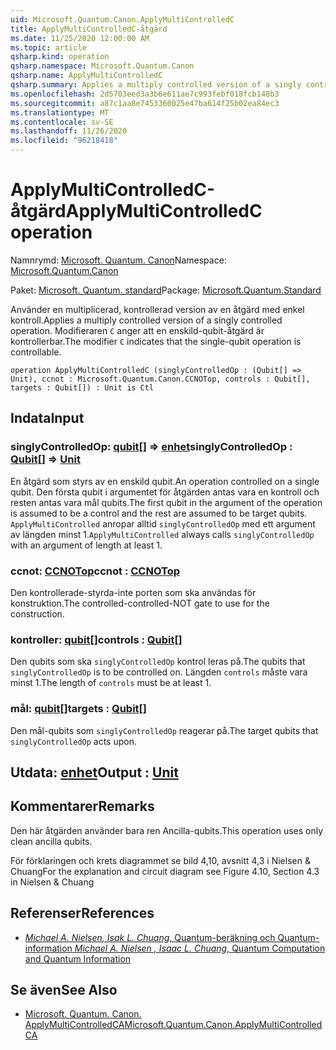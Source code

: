 ```yaml
---
uid: Microsoft.Quantum.Canon.ApplyMultiControlledC
title: ApplyMultiControlledC-åtgärd
ms.date: 11/25/2020 12:00:00 AM
ms.topic: article
qsharp.kind: operation
qsharp.namespace: Microsoft.Quantum.Canon
qsharp.name: ApplyMultiControlledC
qsharp.summary: Applies a multiply controlled version of a singly controlled operation. The modifier `C` indicates that the single-qubit operation is controllable.
ms.openlocfilehash: 2d5703eed3a3b6e611ae7c993febf018fcb148b3
ms.sourcegitcommit: a87c1aa8e7453360025e47ba614f25b02ea84ec3
ms.translationtype: MT
ms.contentlocale: sv-SE
ms.lasthandoff: 11/26/2020
ms.locfileid: "96218418"
---
```

# <a name="applymulticontrolledc-operation"></a><span data-ttu-id="3aba4-102">ApplyMultiControlledC-åtgärd</span><span class="sxs-lookup"><span data-stu-id="3aba4-102">ApplyMultiControlledC operation</span></span>

<span data-ttu-id="3aba4-103">Namnrymd: [Microsoft. Quantum. Canon](xref:Microsoft.Quantum.Canon)</span><span class="sxs-lookup"><span data-stu-id="3aba4-103">Namespace: [Microsoft.Quantum.Canon](xref:Microsoft.Quantum.Canon)</span></span>

<span data-ttu-id="3aba4-104">Paket: [Microsoft. Quantum. standard](https://nuget.org/packages/Microsoft.Quantum.Standard)</span><span class="sxs-lookup"><span data-stu-id="3aba4-104">Package: [Microsoft.Quantum.Standard](https://nuget.org/packages/Microsoft.Quantum.Standard)</span></span>


<span data-ttu-id="3aba4-105">Använder en multiplicerad, kontrollerad version av en åtgärd med enkel kontroll.</span><span class="sxs-lookup"><span data-stu-id="3aba4-105">Applies a multiply controlled version of a singly controlled operation.</span></span>
<span data-ttu-id="3aba4-106">Modifieraren `C` anger att en enskild-qubit-åtgärd är kontrollerbar.</span><span class="sxs-lookup"><span data-stu-id="3aba4-106">The modifier `C` indicates that the single-qubit operation is controllable.</span></span>

```qsharp
operation ApplyMultiControlledC (singlyControlledOp : (Qubit[] => Unit), ccnot : Microsoft.Quantum.Canon.CCNOTop, controls : Qubit[], targets : Qubit[]) : Unit is Ctl
```


## <a name="input"></a><span data-ttu-id="3aba4-107">Indata</span><span class="sxs-lookup"><span data-stu-id="3aba4-107">Input</span></span>

### <a name="singlycontrolledop--qubit--unit"></a><span data-ttu-id="3aba4-108">singlyControlledOp: [qubit](xref:microsoft.quantum.lang-ref.qubit)[] => [enhet](xref:microsoft.quantum.lang-ref.unit)</span><span class="sxs-lookup"><span data-stu-id="3aba4-108">singlyControlledOp : [Qubit](xref:microsoft.quantum.lang-ref.qubit)[] => [Unit](xref:microsoft.quantum.lang-ref.unit)</span></span> 

<span data-ttu-id="3aba4-109">En åtgärd som styrs av en enskild qubit.</span><span class="sxs-lookup"><span data-stu-id="3aba4-109">An operation controlled on a single qubit.</span></span>
<span data-ttu-id="3aba4-110">Den första qubit i argumentet för åtgärden antas vara en kontroll och resten antas vara mål qubits.</span><span class="sxs-lookup"><span data-stu-id="3aba4-110">The first qubit in the argument of the operation is assumed to be a control and the rest are assumed to be target qubits.</span></span>
<span data-ttu-id="3aba4-111">`ApplyMultiControlled` anropar alltid `singlyControlledOp` med ett argument av längden minst 1.</span><span class="sxs-lookup"><span data-stu-id="3aba4-111">`ApplyMultiControlled` always calls `singlyControlledOp` with an argument of length at least 1.</span></span>


### <a name="ccnot--ccnotop"></a><span data-ttu-id="3aba4-112">ccnot: [CCNOTop](xref:Microsoft.Quantum.Canon.CCNOTop)</span><span class="sxs-lookup"><span data-stu-id="3aba4-112">ccnot : [CCNOTop](xref:Microsoft.Quantum.Canon.CCNOTop)</span></span>

<span data-ttu-id="3aba4-113">Den kontrollerade-styrda-inte porten som ska användas för konstruktion.</span><span class="sxs-lookup"><span data-stu-id="3aba4-113">The controlled-controlled-NOT gate to use for the construction.</span></span>


### <a name="controls--qubit"></a><span data-ttu-id="3aba4-114">kontroller: [qubit](xref:microsoft.quantum.lang-ref.qubit)[]</span><span class="sxs-lookup"><span data-stu-id="3aba4-114">controls : [Qubit](xref:microsoft.quantum.lang-ref.qubit)[]</span></span>

<span data-ttu-id="3aba4-115">Den qubits som ska `singlyControlledOp` kontrol leras på.</span><span class="sxs-lookup"><span data-stu-id="3aba4-115">The qubits that `singlyControlledOp` is to be controlled on.</span></span>
<span data-ttu-id="3aba4-116">Längden `controls` måste vara minst 1.</span><span class="sxs-lookup"><span data-stu-id="3aba4-116">The length of `controls` must be at least 1.</span></span>


### <a name="targets--qubit"></a><span data-ttu-id="3aba4-117">mål: [qubit](xref:microsoft.quantum.lang-ref.qubit)[]</span><span class="sxs-lookup"><span data-stu-id="3aba4-117">targets : [Qubit](xref:microsoft.quantum.lang-ref.qubit)[]</span></span>

<span data-ttu-id="3aba4-118">Den mål-qubits som `singlyControlledOp` reagerar på.</span><span class="sxs-lookup"><span data-stu-id="3aba4-118">The target qubits that `singlyControlledOp` acts upon.</span></span>



## <a name="output--unit"></a><span data-ttu-id="3aba4-119">Utdata: [enhet](xref:microsoft.quantum.lang-ref.unit)</span><span class="sxs-lookup"><span data-stu-id="3aba4-119">Output : [Unit](xref:microsoft.quantum.lang-ref.unit)</span></span>



## <a name="remarks"></a><span data-ttu-id="3aba4-120">Kommentarer</span><span class="sxs-lookup"><span data-stu-id="3aba4-120">Remarks</span></span>

<span data-ttu-id="3aba4-121">Den här åtgärden använder bara ren Ancilla-qubits.</span><span class="sxs-lookup"><span data-stu-id="3aba4-121">This operation uses only clean ancilla qubits.</span></span>

<span data-ttu-id="3aba4-122">För förklaringen och krets diagrammet se bild 4,10, avsnitt 4,3 i Nielsen & Chuang</span><span class="sxs-lookup"><span data-stu-id="3aba4-122">For the explanation and circuit diagram see Figure 4.10, Section 4.3 in Nielsen & Chuang</span></span>

## <a name="references"></a><span data-ttu-id="3aba4-123">Referenser</span><span class="sxs-lookup"><span data-stu-id="3aba4-123">References</span></span>

- [<span data-ttu-id="3aba4-124">*Michael A. Nielsen, Isak L. Chuang*, Quantum-beräkning och Quantum-information</span><span class="sxs-lookup"><span data-stu-id="3aba4-124"> *Michael A. Nielsen , Isaac L. Chuang*, Quantum Computation and Quantum Information </span></span>](http://doi.org/10.1017/CBO9780511976667)

## <a name="see-also"></a><span data-ttu-id="3aba4-125">Se även</span><span class="sxs-lookup"><span data-stu-id="3aba4-125">See Also</span></span>

- [<span data-ttu-id="3aba4-126">Microsoft. Quantum. Canon. ApplyMultiControlledCA</span><span class="sxs-lookup"><span data-stu-id="3aba4-126">Microsoft.Quantum.Canon.ApplyMultiControlledCA</span></span>](xref:Microsoft.Quantum.Canon.ApplyMultiControlledCA)